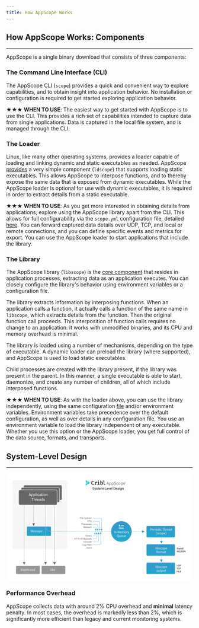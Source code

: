```yaml
---
title: How AppScope Works
---
```


## How AppScope Works: Components
---

AppScope is a single binary download that consists of three components:

### The Command Line Interface (CLI)

The AppScope CLI (`scope`) provides a quick and convenient way to explore capabilities, and to obtain insight into application behavior. No installation or configuration is required to get started exploring application behavior.

<span>&#x2605;&#x2605;&#x2605;</span> **WHEN TO USE**: The easiest way to get started with AppScope is to use the CLI. This provides a rich set of capabilities intended to capture data from single applications. Data is captured in the local file system, and is managed through the CLI.


### The Loader

Linux, like many other operating systems, provides a loader capable of loading and linking dynamic and static executables as needed. AppScope [provides](/docs/loader-library) a very simple component (`ldscope`) that supports loading static executables. This allows AppScope to interpose functions, and to thereby expose the same data that is exposed from dynamic executables. While the AppScope loader is optional for use with dynamic executables, it is required in order to extract details from a static executable.

<span>&#x2605;&#x2605;&#x2605;</span> **WHEN TO USE**: As you get more interested in obtaining details from  applications, explore using the AppScope library apart from the CLI. This allows for full configurability via the `scope.yml` configuration file, detailed [here](/docs/config-files). You can forward captured data details over UDP, TCP, and local or remote connections, and you can define specific events and metrics for export. You can use the AppScope loader to start applications that include the library.

### The Library

The AppScope library (`libscope`) is the [core component](/docs/loader-library) that resides in application processes, extracting data as an application executes. You can closely configure the library's behavior using environment variables or a configuration file. 

The library extracts information by interposing functions. When an application calls a function, it actually calls a function of the same name in `libscope`, which extracts details from the function. Then the original function call proceeds. This interposition of function calls requires no change to an application: it works with unmodified binaries, and its CPU and memory overhead is minimal.

The library is loaded using a number of mechanisms, depending on the type of executable. A dynamic loader can preload the library (where supported), and AppScope is used to load static executables.

Child processes are created with the library present, if the library was present in the parent. In this manner, a single executable is able to start, daemonize, and create any number of children, all of which include interposed functions.


<span>&#x2605;&#x2605;&#x2605;</span> **WHEN TO USE**: As with the loader above, you can use the library independently, using the same configuration [file](/docs/config-files) and/or environment variables. Environment variables take precedence over the default configuration, as well as over details in any configuration file. You use an environment variable to load the library independent of any executable. Whether you use this option or the AppScope loader, you get full control of the data source, formats, and transports.


## System-Level Design 
---
![AppScope system-level design](./images/AppScope_SysLvlDesign.png)


### Performance Overhead
AppScope collects data with around 2% CPU overhead and **minimal** latency penalty. In most cases, the overhead is markedly less than 2%, which is significantly more efficient than legacy and current monitoring systems.
